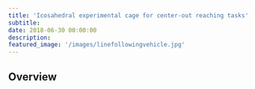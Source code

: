 ```yaml
---
title: 'Icosahedral experimental cage for center-out reaching tasks'
subtitle:
date: 2018-06-30 00:00:00
description:
featured_image: '/images/linefollowingvehicle.jpg'
---
```


## Overview

